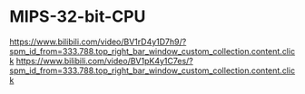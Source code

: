 # MIPS-32-bit-CPU
https://www.bilibili.com/video/BV1rD4y1D7h9/?spm_id_from=333.788.top_right_bar_window_custom_collection.content.click
https://www.bilibili.com/video/BV1pK4y1C7es/?spm_id_from=333.788.top_right_bar_window_custom_collection.content.click
